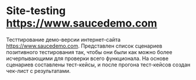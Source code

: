 # Site-testing https://www.saucedemo.com

Тесттирование демо-версии интернет-сайта https://www.saucedemo.com.
Представлен список сценариев позитивного тестирования так, чтобы они были как можно более исчерпывающими для проверки всего функционала.
На основе сценариев составлены тест-кейсы, и после прогона тест-кейсов создан чек-лист с результатами.

